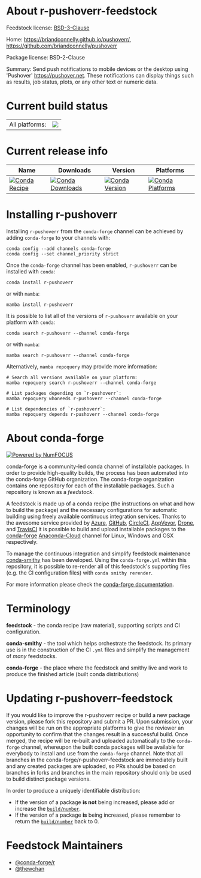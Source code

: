 About r-pushoverr-feedstock
===========================

Feedstock license: [BSD-3-Clause](https://github.com/conda-forge/r-pushoverr-feedstock/blob/main/LICENSE.txt)

Home: https://briandconnelly.github.io/pushoverr/, https://github.com/briandconnelly/pushoverr

Package license: BSD-2-Clause

Summary: Send push notifications to mobile devices or the desktop using 'Pushover' <https://pushover.net>. These notifications can display things such as results, job status, plots, or any other text or numeric data.

Current build status
====================


<table><tr><td>All platforms:</td>
    <td>
      <a href="https://dev.azure.com/conda-forge/feedstock-builds/_build/latest?definitionId=18113&branchName=main">
        <img src="https://dev.azure.com/conda-forge/feedstock-builds/_apis/build/status/r-pushoverr-feedstock?branchName=main">
      </a>
    </td>
  </tr>
</table>

Current release info
====================

| Name | Downloads | Version | Platforms |
| --- | --- | --- | --- |
| [![Conda Recipe](https://img.shields.io/badge/recipe-r--pushoverr-green.svg)](https://anaconda.org/conda-forge/r-pushoverr) | [![Conda Downloads](https://img.shields.io/conda/dn/conda-forge/r-pushoverr.svg)](https://anaconda.org/conda-forge/r-pushoverr) | [![Conda Version](https://img.shields.io/conda/vn/conda-forge/r-pushoverr.svg)](https://anaconda.org/conda-forge/r-pushoverr) | [![Conda Platforms](https://img.shields.io/conda/pn/conda-forge/r-pushoverr.svg)](https://anaconda.org/conda-forge/r-pushoverr) |

Installing r-pushoverr
======================

Installing `r-pushoverr` from the `conda-forge` channel can be achieved by adding `conda-forge` to your channels with:

```
conda config --add channels conda-forge
conda config --set channel_priority strict
```

Once the `conda-forge` channel has been enabled, `r-pushoverr` can be installed with `conda`:

```
conda install r-pushoverr
```

or with `mamba`:

```
mamba install r-pushoverr
```

It is possible to list all of the versions of `r-pushoverr` available on your platform with `conda`:

```
conda search r-pushoverr --channel conda-forge
```

or with `mamba`:

```
mamba search r-pushoverr --channel conda-forge
```

Alternatively, `mamba repoquery` may provide more information:

```
# Search all versions available on your platform:
mamba repoquery search r-pushoverr --channel conda-forge

# List packages depending on `r-pushoverr`:
mamba repoquery whoneeds r-pushoverr --channel conda-forge

# List dependencies of `r-pushoverr`:
mamba repoquery depends r-pushoverr --channel conda-forge
```


About conda-forge
=================

[![Powered by
NumFOCUS](https://img.shields.io/badge/powered%20by-NumFOCUS-orange.svg?style=flat&colorA=E1523D&colorB=007D8A)](https://numfocus.org)

conda-forge is a community-led conda channel of installable packages.
In order to provide high-quality builds, the process has been automated into the
conda-forge GitHub organization. The conda-forge organization contains one repository
for each of the installable packages. Such a repository is known as a *feedstock*.

A feedstock is made up of a conda recipe (the instructions on what and how to build
the package) and the necessary configurations for automatic building using freely
available continuous integration services. Thanks to the awesome service provided by
[Azure](https://azure.microsoft.com/en-us/services/devops/), [GitHub](https://github.com/),
[CircleCI](https://circleci.com/), [AppVeyor](https://www.appveyor.com/),
[Drone](https://cloud.drone.io/welcome), and [TravisCI](https://travis-ci.com/)
it is possible to build and upload installable packages to the
[conda-forge](https://anaconda.org/conda-forge) [Anaconda-Cloud](https://anaconda.org/)
channel for Linux, Windows and OSX respectively.

To manage the continuous integration and simplify feedstock maintenance
[conda-smithy](https://github.com/conda-forge/conda-smithy) has been developed.
Using the ``conda-forge.yml`` within this repository, it is possible to re-render all of
this feedstock's supporting files (e.g. the CI configuration files) with ``conda smithy rerender``.

For more information please check the [conda-forge documentation](https://conda-forge.org/docs/).

Terminology
===========

**feedstock** - the conda recipe (raw material), supporting scripts and CI configuration.

**conda-smithy** - the tool which helps orchestrate the feedstock.
                   Its primary use is in the construction of the CI ``.yml`` files
                   and simplify the management of *many* feedstocks.

**conda-forge** - the place where the feedstock and smithy live and work to
                  produce the finished article (built conda distributions)


Updating r-pushoverr-feedstock
==============================

If you would like to improve the r-pushoverr recipe or build a new
package version, please fork this repository and submit a PR. Upon submission,
your changes will be run on the appropriate platforms to give the reviewer an
opportunity to confirm that the changes result in a successful build. Once
merged, the recipe will be re-built and uploaded automatically to the
`conda-forge` channel, whereupon the built conda packages will be available for
everybody to install and use from the `conda-forge` channel.
Note that all branches in the conda-forge/r-pushoverr-feedstock are
immediately built and any created packages are uploaded, so PRs should be based
on branches in forks and branches in the main repository should only be used to
build distinct package versions.

In order to produce a uniquely identifiable distribution:
 * If the version of a package **is not** being increased, please add or increase
   the [``build/number``](https://docs.conda.io/projects/conda-build/en/latest/resources/define-metadata.html#build-number-and-string).
 * If the version of a package **is** being increased, please remember to return
   the [``build/number``](https://docs.conda.io/projects/conda-build/en/latest/resources/define-metadata.html#build-number-and-string)
   back to 0.

Feedstock Maintainers
=====================

* [@conda-forge/r](https://github.com/conda-forge/r/)
* [@thewchan](https://github.com/thewchan/)

